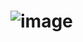 # ![image](https://user-images.githubusercontent.com/79154834/177328692-692eb3a5-b324-495b-a194-201726ffb1a7.png)

